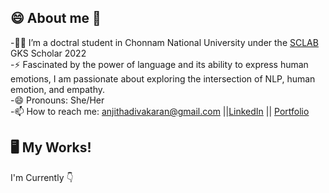 
## 😄 About me 👋

-👩‍💻 I’m a doctral student in Chonnam National University under the [SCLAB](http://sclab.jnu.ac.kr/index.php/member/) GKS Scholar 2022  
-⚡ Fascinated by the power of language and its ability to express human emotions, I am passionate about exploring the intersection of NLP, human emotion, and empathy.  
-😄 Pronouns: She/Her  
-📫 How to reach me: anjithadivakaran@gmail.com ||[LinkedIn](https://www.linkedin.com/in/anjithadivakaran/) || [Portfolio](https://anjithadivakaran.github.io/index.html)  

## 🖥️ My Works!
I'm Currently 👇
